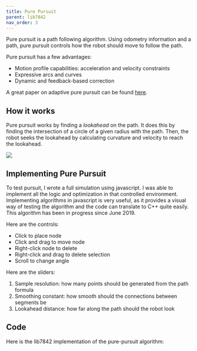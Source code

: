 ```yaml
---
title: Pure Pursuit
parent: lib7842
nav_order: 3
---
```


Pure pursuit is a path following algorithm. Using odometry information and a path, pure pursuit controls how the robot should move to follow the path.

Pure pursuit has a few advantages:
- Motion profile capabilities: acceleration and velocity constraints
- Expressive arcs and curves
- Dynamic and feedback-based correction

A great paper on adaptive pure pursuit can be found [here](https://www.chiefdelphi.com/t/paper-implementation-of-the-adaptive-pure-pursuit-controller/166552/).

## How it works

Pure pursuit works by finding a *lookahead* on the path. It does this by finding the intersection of a circle of a given radius with the path. Then, the robot seeks the lookahead by calculating curvature and velocity to reach the lookahead.

![]({{site.url}}/assets/images/pure-pursuit.png)

## Implementing Pure Pursuit

To test pursuit, I wrote a full simulation using javascript. I was able to implement all the logic and optimization in that controlled environment. Implementing algorithms in javascript is very useful, as it provides a visual way of testing the algorithm and the code can translate to C++ quite easily. This algorithm has been in progress since June 2019.

<object width="100%" height="500" data="{{site.url}}/assets/demos/pathGeneration/index.html"> 
</object> 

Here are the controls:
- Click to place node 
- Click and drag to move node
- Right-click node to delete 
- Right-click and drag to delete selection
- Scroll to change angle

Here are the sliders:
1. Sample resolution: how many points should be generated from the path formula
2. Smoothing constant: how smooth should the connections between segments be
3. Lookahead distance: how far along the path should the robot look

## Code

Here is the lib7842 implementation of the pure-pursuit algorithm:

```cpp

```